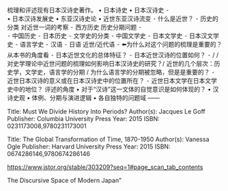 梳理和评述现有日本汉诗史著作。
	•	日本诗史
	•	日本汉诗史
	⁃	
	•	日本汉诗发展史
	•	东亚汉诗史论
	•	近世东亚汉诗流变
	⁃	什么是近世？
	⁃	历史的分类 对近世一词的考察
	⁃	西方历史 历史分期问题
	⁃	
	⁃	中国历史
	⁃	日本历史
	⁃	文学史的分类
	⁃	中国文学史
	⁃	日本文学史
	⁃	日本汉文学史
	⁃	语言学史
	⁃	汉语
	⁃	日语 近世/近代语
	⁃	⬅️为什么对这个问题的梳理是重要的？从本书的角度看
	⁃	日本近世文化的总体特征？
	⁃	日本近世汉诗的位置如何？
	⁃	/ / 对史学理论中近世问题的梳理如何影响日本汉诗史的研究？/ 近世的几个层次：历史学，文学史，语言学的分期 / 为什么语言学的分期被忽略，但是是重要的？
	⁃	近世日本汉诗的意义或在日本汉诗史中的位置所在？
	⁃	近世日本文学在日本文学史中的地位？
评述的角度
	•	对于“汉诗”这一文体的自觉意识是如何体现的？
	•	汉诗史观
	•	体例、分期与演进逻辑
	•	各自独特的问题域
——

Title: Must We Divide History Into Periods?
Author(s): Jacques Le Goff
Publisher: Columbia University Press
Year: 2015
ISBN: 0231173008,9780231173001

Title: The Global Transformation of Time, 1870-1950
Author(s): Vanessa Ogle
Publisher: Harvard University Press
Year: 2015
ISBN: 0674286146,9780674286146

https://www.jstor.org/stable/303209?seq=1#page_scan_tab_contents

The Discursive Space of Modern Japan”

